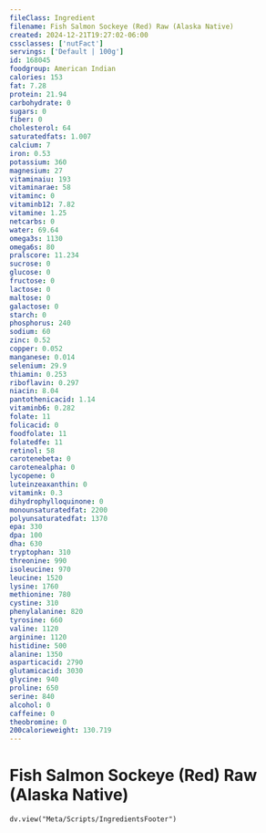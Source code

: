 ```yaml
---
fileClass: Ingredient
filename: Fish Salmon Sockeye (Red) Raw (Alaska Native)
created: 2024-12-21T19:27:02-06:00
cssclasses: ['nutFact']
servings: ['Default | 100g']
id: 168045
foodgroup: American Indian
calories: 153
fat: 7.28
protein: 21.94
carbohydrate: 0
sugars: 0
fiber: 0
cholesterol: 64
saturatedfats: 1.007
calcium: 7
iron: 0.53
potassium: 360
magnesium: 27
vitaminaiu: 193
vitaminarae: 58
vitaminc: 0
vitaminb12: 7.82
vitamine: 1.25
netcarbs: 0
water: 69.64
omega3s: 1130
omega6s: 80
pralscore: 11.234
sucrose: 0
glucose: 0
fructose: 0
lactose: 0
maltose: 0
galactose: 0
starch: 0
phosphorus: 240
sodium: 60
zinc: 0.52
copper: 0.052
manganese: 0.014
selenium: 29.9
thiamin: 0.253
riboflavin: 0.297
niacin: 8.04
pantothenicacid: 1.14
vitaminb6: 0.282
folate: 11
folicacid: 0
foodfolate: 11
folatedfe: 11
retinol: 58
carotenebeta: 0
carotenealpha: 0
lycopene: 0
luteinzeaxanthin: 0
vitamink: 0.3
dihydrophylloquinone: 0
monounsaturatedfat: 2200
polyunsaturatedfat: 1370
epa: 330
dpa: 100
dha: 630
tryptophan: 310
threonine: 990
isoleucine: 970
leucine: 1520
lysine: 1760
methionine: 780
cystine: 310
phenylalanine: 820
tyrosine: 660
valine: 1120
arginine: 1120
histidine: 500
alanine: 1350
asparticacid: 2790
glutamicacid: 3030
glycine: 940
proline: 650
serine: 840
alcohol: 0
caffeine: 0
theobromine: 0
200calorieweight: 130.719
---
```


# Fish Salmon Sockeye (Red) Raw (Alaska Native)

```dataviewjs
dv.view("Meta/Scripts/IngredientsFooter")
```